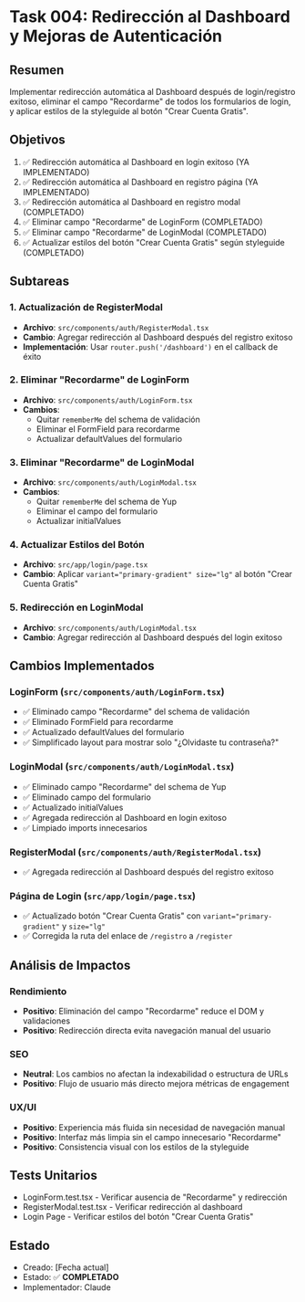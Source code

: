 # Task 004: Redirección al Dashboard y Mejoras de Autenticación

## Resumen

Implementar redirección automática al Dashboard después de login/registro exitoso, eliminar el campo "Recordarme" de todos los formularios de login, y aplicar estilos de la styleguide al botón "Crear Cuenta Gratis".

## Objetivos

1. ✅ Redirección automática al Dashboard en login exitoso (YA IMPLEMENTADO)
2. ✅ Redirección automática al Dashboard en registro página (YA IMPLEMENTADO)
3. ✅ Redirección automática al Dashboard en registro modal (COMPLETADO)
4. ✅ Eliminar campo "Recordarme" de LoginForm (COMPLETADO)
5. ✅ Eliminar campo "Recordarme" de LoginModal (COMPLETADO)
6. ✅ Actualizar estilos del botón "Crear Cuenta Gratis" según styleguide (COMPLETADO)

## Subtareas

### 1. Actualización de RegisterModal

- **Archivo**: `src/components/auth/RegisterModal.tsx`
- **Cambio**: Agregar redirección al Dashboard después del registro exitoso
- **Implementación**: Usar `router.push('/dashboard')` en el callback de éxito

### 2. Eliminar "Recordarme" de LoginForm

- **Archivo**: `src/components/auth/LoginForm.tsx`
- **Cambios**:
  - Quitar `rememberMe` del schema de validación
  - Eliminar el FormField para recordarme
  - Actualizar defaultValues del formulario

### 3. Eliminar "Recordarme" de LoginModal

- **Archivo**: `src/components/auth/LoginModal.tsx`
- **Cambios**:
  - Quitar `rememberMe` del schema de Yup
  - Eliminar el campo del formulario
  - Actualizar initialValues

### 4. Actualizar Estilos del Botón

- **Archivo**: `src/app/login/page.tsx`
- **Cambio**: Aplicar `variant="primary-gradient" size="lg"` al botón "Crear Cuenta Gratis"

### 5. Redirección en LoginModal

- **Archivo**: `src/components/auth/LoginModal.tsx`
- **Cambio**: Agregar redirección al Dashboard después del login exitoso

## Cambios Implementados

### LoginForm (`src/components/auth/LoginForm.tsx`)

- ✅ Eliminado campo "Recordarme" del schema de validación
- ✅ Eliminado FormField para recordarme
- ✅ Actualizado defaultValues del formulario
- ✅ Simplificado layout para mostrar solo "¿Olvidaste tu contraseña?"

### LoginModal (`src/components/auth/LoginModal.tsx`)

- ✅ Eliminado campo "Recordarme" del schema de Yup
- ✅ Eliminado campo del formulario
- ✅ Actualizado initialValues
- ✅ Agregada redirección al Dashboard en login exitoso
- ✅ Limpiado imports innecesarios

### RegisterModal (`src/components/auth/RegisterModal.tsx`)

- ✅ Agregada redirección al Dashboard después del registro exitoso

### Página de Login (`src/app/login/page.tsx`)

- ✅ Actualizado botón "Crear Cuenta Gratis" con `variant="primary-gradient"` y `size="lg"`
- ✅ Corregida la ruta del enlace de `/registro` a `/register`

## Análisis de Impactos

### Rendimiento

- **Positivo**: Eliminación del campo "Recordarme" reduce el DOM y validaciones
- **Positivo**: Redirección directa evita navegación manual del usuario

### SEO

- **Neutral**: Los cambios no afectan la indexabilidad o estructura de URLs
- **Positivo**: Flujo de usuario más directo mejora métricas de engagement

### UX/UI

- **Positivo**: Experiencia más fluida sin necesidad de navegación manual
- **Positivo**: Interfaz más limpia sin el campo innecesario "Recordarme"
- **Positivo**: Consistencia visual con los estilos de la styleguide

## Tests Unitarios

- LoginForm.test.tsx - Verificar ausencia de "Recordarme" y redirección
- RegisterModal.test.tsx - Verificar redirección al dashboard
- Login Page - Verificar estilos del botón "Crear Cuenta Gratis"

## Estado

- Creado: [Fecha actual]
- Estado: ✅ **COMPLETADO**
- Implementador: Claude
